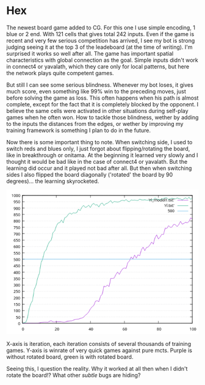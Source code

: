 # Hex

The newest board game added to CG. For this one I use simple encoding, 1 blue or 2 end. With 121 cells that gives total 242 inputs. Even if the game is recent and very few serious competition has arrived, I see my bot is strong judging seeing it at the top 3 of the leadeboard (at the time of writing). I'm surprised it works so well after all. The game has important spatial characteristics with global connection as the goal. Simple inputs didn't work in connect4 or yavalath, which they care only for local patterns, but here the network plays quite competent games.

But still I can see some serious blindness. Whenever my bot loses, it gives much score, even something like 99% win to the preceding moves, just before solving the game as loss. This often happens when his path is almost complete, except for the fact that it is completely blocked by the opponent. I believe the same cells were activated in other situations during self-play games when he often won. How to tackle those blindness, wether by adding to the inputs the distances from the edges, or wether by improving my training framework is something I plan to do in the future.

Now there is some important thing to note. When switching side, I used to switch reds and blues only, I just forgot about flipping/rotating the board, like in breakthrough or onitama. At the beginning it learned very slowly and I thought it would be bad like in the case of connect4 or yavalath. But the learning did occur and it played not bad after all. But then when switching sides I also flipped the board diagonally ('rotated' the board by 90 degrees)... the learning skyrocketed.

![hex](hex.png "Hex")

X-axis is iteration, each iteration consists of several thousands of training games. Y-axis is winrate of very quick games against pure mcts. Purple is without rotated board, green is with rotated board.

Seeing this, I question the reality. Why it worked at all then when I didn't rotate the board!? What other *subtle* bugs are hiding?
